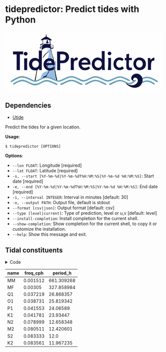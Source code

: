 # tidepredictor: Predict tides with Python

![](logo.png)

## Dependencies

* [Utide](https://github.com/wesleybowman/UTide)

Predict the tides for a given location.

**Usage**:

```console
$ tidepredictor [OPTIONS]
```

**Options**:

* `--lon FLOAT`: Longitude  [required]
* `--lat FLOAT`: Latitude  [required]
* `-s, --start [%Y-%m-%d|%Y-%m-%dT%H:%M:%S|%Y-%m-%d %H:%M:%S]`: Start date  [required]
* `-e, --end [%Y-%m-%d|%Y-%m-%dT%H:%M:%S|%Y-%m-%d %H:%M:%S]`: End date  [required]
* `-i, --interval INTEGER`: Interval in minutes  [default: 30]
* `-o, --output PATH`: Output file, default is stdout
* `--format [csv|json]`: Output format  [default: csv]
* `--type [level|current]`: Type of prediction, level or u,v  [default: level]
* `--install-completion`: Install completion for the current shell.
* `--show-completion`: Show completion for the current shell, to copy it or customize the installation.
* `--help`: Show this message and exit.

## Tidal constituents

<details>
<summary>Code</summary>

```python
import polars as pl
from utide._ut_constants import ut_constants

used_consts = "Q1 MF P1 K1 MM O1 M2 S2 M4 MN4 MS4 N2 K2".split()

consts = (
    pl.DataFrame(ut_constants["const"])
    .select("name", pl.col("freq").alias("freq_cph"))
    .filter(pl.col("name").is_in(used_consts))
    .with_columns((1 / pl.col("freq_cph")).alias("period_h"))
    .sort("period_h", descending=True)
)

with pl.Config(set_float_precision=4):
    print(consts.head(10))
```

</details>

| name | freq_cph | period_h   |
|------|----------|------------|
| MM   | 0.001512 | 661.309268 |
| MF   | 0.00305  | 327.858984 |
| Q1   | 0.037219 | 26.868357  |
| O1   | 0.038731 | 25.819342  |
| P1   | 0.041553 | 24.06589   |
| K1   | 0.041781 | 23.93447   |
| N2   | 0.078999 | 12.658348  |
| M2   | 0.080511 | 12.420601  |
| S2   | 0.083333 | 12.0       |
| K2   | 0.083561 | 11.967235  |